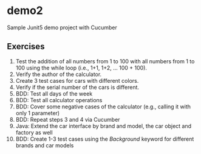 # demo2
Sample Junit5 demo project with Cucumber

## Exercises
1. Test the addition of all numbers from 1 to 100 with all numbers from 1 to 100 using the while loop 
(i.e., 1+1, 1+2, ... 100 + 100).
2. Verify the author of the calculator.
3. Create 3 test cases for cars with different colors.
4. Verify if the serial number of the cars is different.
5. BDD: Test all days of the week
6. BDD: Test all calculator operations
7. BDD: Cover some negative cases of the calculator (e.g., calling it with only 1 parameter)
8. BDD: Repeat steps 3 and 4 via Cucumber
9. Java: Extend the car interface by brand and model, the car object and factory as well 
10. BDD: Create 1-3 test cases using the *Background* keyword for different brands and car models  
